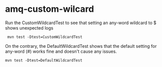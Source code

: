# amq-custom-wilcard

Run the CustomWildcardTest to see that setting an any-word wildcard to $ shows unexpected logs

```declarative
 mvn test -Dtest=CustomWildcardTest
```

On the contrary, the DefaultWildcardTest shows that the default setting for any-word (#) works fine and doesn't 
cause any issues.

```declarative
mvn test -Dtest=DefaultWildcardTest
```